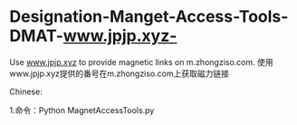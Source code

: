 # Designation-Manget-Access-Tools-DMAT-www.jpjp.xyz-
Use www.jpjp.xyz to provide magnetic links on m.zhongziso.com. 使用www.jpjp.xyz提供的番号在m.zhongziso.com上获取磁力链接

Chinese:

1.命令：Python MagnetAccessTools.py

